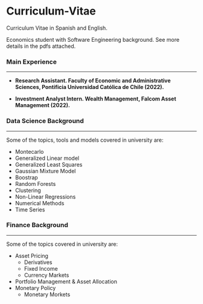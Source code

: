 # Curriculum-Vitae
Curriculum Vitae in Spanish and English.

Economics student with Software Engineering background. See more details in the pdfs attached.

### Main Experience
___

- **Research Assistant. Faculty of Economic and Administrative Sciences, Pontificia Universidad Católica de Chile (2022).**

- **Investment Analyst Intern. Wealth Management, Falcom Asset Management (2022).**

### Data Science Background
___

Some of the topics, tools and models covered in university are:

- Montecarlo
- Generalized Linear model
- Generalized Least Squares
- Gaussian Mixture Model
- Boostrap
- Random Forests
- Clustering
- Non-Linear Regressions
- Numerical Methods
- Time Series

### Finance Background
___

Some of the topics covered in university are:

- Asset Pricing
    - Derivatives
    - Fixed Income
    - Currency Markets
- Portfolio Management & Asset Allocation
- Monetary Policy
    - Monetary Morkets
